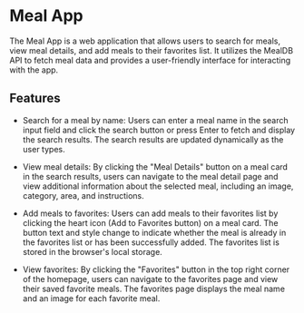 # Meal App

The Meal App is a web application that allows users to search for meals, view meal details, and add meals to their favorites list. It utilizes the MealDB API to fetch meal data and provides a user-friendly interface for interacting with the app.

## Features

- Search for a meal by name: Users can enter a meal name in the search input field and click the search button or press Enter to fetch and display the search results. The search results are updated dynamically as the user types.

- View meal details: By clicking the "Meal Details" button on a meal card in the search results, users can navigate to the meal detail page and view additional information about the selected meal, including an image, category, area, and instructions.

- Add meals to favorites: Users can add meals to their favorites list by clicking the heart icon (Add to Favorites button) on a meal card. The button text and style change to indicate whether the meal is already in the favorites list or has been successfully added. The favorites list is stored in the browser's local storage.

- View favorites: By clicking the "Favorites" button in the top right corner of the homepage, users can navigate to the favorites page and view their saved favorite meals. The favorites page displays the meal name and an image for each favorite meal.
